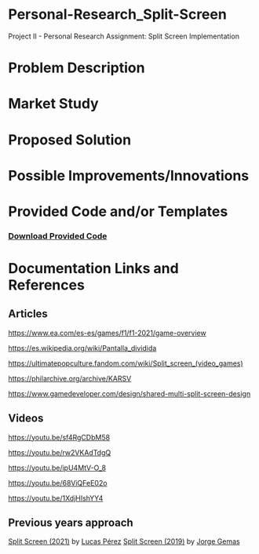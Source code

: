 # Personal-Research_Split-Screen
Project II - Personal Research Assignment: Split Screen Implementation

# Problem Description
# Market Study
# Proposed Solution
# Possible Improvements/Innovations
# Provided Code and/or Templates

### [Download Provided Code](https://github.com/francesctr4/SplitScreen/archive/refs/heads/main.zip)

# Documentation Links and References

## Articles

https://www.ea.com/es-es/games/f1/f1-2021/game-overview 

https://es.wikipedia.org/wiki/Pantalla_dividida 

https://ultimatepopculture.fandom.com/wiki/Split_screen_(video_games) 

https://philarchive.org/archive/KARSV 

https://www.gamedeveloper.com/design/shared-multi-split-screen-design 

## Videos

https://youtu.be/sf4RgCDbM58 

https://youtu.be/rw2VKAdTdgQ 

https://youtu.be/ipU4MtV-O_8 

https://youtu.be/68ViQFeE02o 

https://youtu.be/1XdjHIshYY4 

## Previous years approach

[Split Screen (2021)](https://lucaspg14.github.io/Split-Screen/) by [Lucas Pérez](https://github.com/LucasPG14)
[Split Screen (2019)](https://jorgegh2.github.io/Split-screen/) by [Jorge Gemas](https://github.com/jorgegh2)
